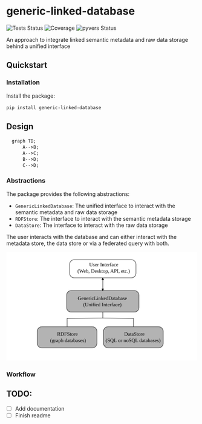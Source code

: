 # generic-linked-database

![Tests Status](https://github.com/matthiasprobst/generic-linked_database/actions/workflows/tests.yml/badge.svg)
![Coverage](https://codecov.io/gh/matthiasprobst/generic-linked_database/branch/main/graph/badge.svg)
![pyvers Status](https://img.shields.io/badge/python-3.8%20%7C%203.9%20%7C%203.10%20%7C%203.11%20%7C%203.12-blue)

An approach to integrate linked semantic metadata and raw data storage behind a unified interface

## Quickstart

### Installation

Install the package:

```bash
pip install generic-linked-database
```

## Design

```mermaid
  graph TD;
      A-->B;
      A-->C;
      B-->D;
      C-->D;
```

### Abstractions

The package provides the following abstractions:
- `GenericLinkedDatabase`: The unified interface to interact with the semantic metadata and raw data storage
- `RDFStore`: The interface to interact with the semantic metadata storage
- `DataStore`: The interface to interact with the raw data storage

The user interacts with the database and can either interact with the metadata store, the data store or via a federated 
query with both.

![Alt text](docs/figures/abstraction.svg)

### Workflow


## TODO:

- [ ] Add documentation
- [ ] Finish readme